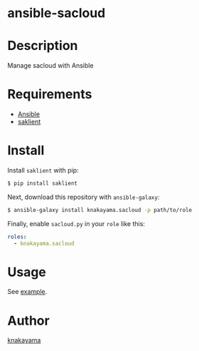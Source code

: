 ansible-sacloud
===============

# Description

Manage sacloud with Ansible

# Requirements

* [Ansible](https://github.com/ansible/ansible)
* [saklient](https://github.com/sakura-internet/saklient.python)

# Install

Install `saklient` with pip:

```bash
$ pip install saklient
```

Next, download this repository with `ansible-galaxy`:

```bash
$ ansible-galaxy install knakayama.sacloud -p path/to/role
```

Finally, enable `sacloud.py` in your `role` like this:

```yaml
roles:
  - knakayama.sacloud
```

# Usage

See [example](https://github.com/knakayama/ansible-sacloud/example).

# Author

[knakayama](https://github.com/knakayama)
